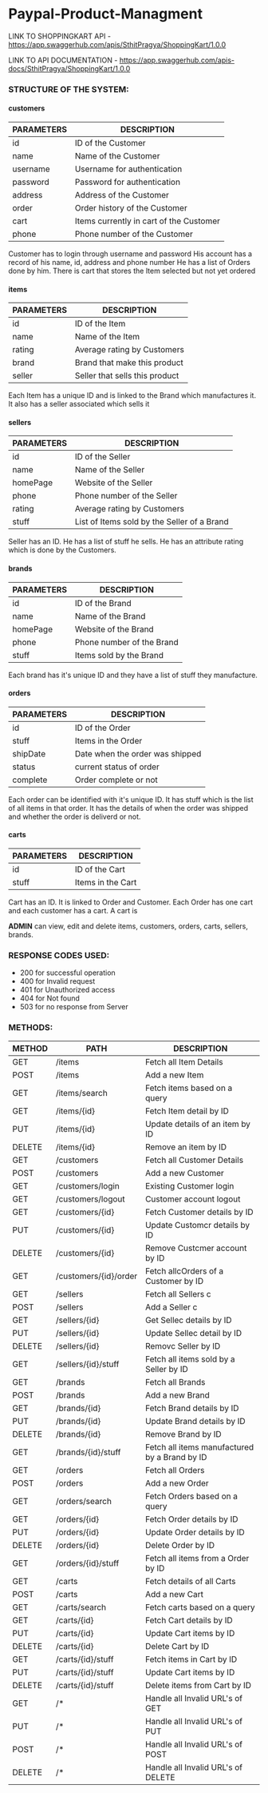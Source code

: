 # Paypal-Product-Managment

LINK TO SHOPPINGKART API - https://app.swaggerhub.com/apis/SthitPragya/ShoppingKart/1.0.0

LINK TO API DOCUMENTATION - https://app.swaggerhub.com/apis-docs/SthitPragya/ShoppingKart/1.0.0

### STRUCTURE OF THE SYSTEM:

#### customers

| PARAMETERS | DESCRIPTION |
| ------------- | ------------- |
| id | ID of the Customer |
| name | Name of the Customer |
| username | Username for authentication |
| password | Password for authentication |
| address | Address of the Customer |
| order | Order history of the Customer |
| cart | Items currently in cart of the Customer |
| phone | Phone number of the Customer |


Customer has to login through username and password
His account has a record of his name, id, address and phone number
He has a list of Orders done by him.
There is cart that stores the Item selected but not yet ordered


#### items

| PARAMETERS | DESCRIPTION |
| ------------- | ------------- |
| id | ID of the Item |
| name | Name of the Item |
| rating | Average rating by Customers |
| brand | Brand that make this product |
| seller | Seller that sells this product |


Each Item has a unique ID and is linked to the Brand which manufactures it.
It also has a seller associated which sells it


#### sellers

| PARAMETERS | DESCRIPTION |
| ------------- | ------------- |
| id | ID of the Seller |
| name | Name of the Seller |
| homePage | Website of the Seller |
| phone | Phone number of the Seller |
| rating | Average rating by Customers |
| stuff | List of Items sold by the Seller of a Brand |


Seller has an ID. He has a list of stuff he sells. He has an attribute rating which is done by the Customers.


#### brands

| PARAMETERS | DESCRIPTION |
| ------------- | ------------- |
| id | ID of the Brand |
| name | Name of the Brand |
| homePage | Website of the Brand |
| phone | Phone number of the Brand |
| stuff | Items sold by the Brand |


Each brand has it's unique ID and they have a list of stuff they manufacture.


#### orders

| PARAMETERS | DESCRIPTION |
| ------------- | ------------- |
| id | ID of the Order |
| stuff | Items in the Order |
| shipDate | Date when the order was shipped |
| status | current status of order |
| complete | Order complete or not |


Each order can be identified with it's unique ID. It has stuff which is the list of all items in that order. It has the details of when the order was shipped and whether the order is deliverd or not.


#### carts

| PARAMETERS | DESCRIPTION |
| ------------- | ------------- |
| id | ID of the Cart |
| stuff | Items in the Cart |


Cart has an ID. It is linked to Order and Customer. Each Order has one cart and each customer has a cart. A cart is


**ADMIN** can view, edit and delete items, customers, orders, carts, sellers, brands. 

### RESPONSE CODES USED:

- 200 for successful operation
- 400 for Invalid request
- 401 for Unauthorized access
- 404 for Not found
- 503 for no response from Server


### METHODS:

| METHOD  | PATH | DESCRIPTION |
| ------------- | ------------- | --------- |
| GET  | /items  | Fetch all Item Details |
| POST  | /items  | Add a new Item |
| GET  | /items/search  | Fetch items based on a query |
| GET  | /items/{id}  | Fetch Item detail by ID |
| PUT  | /items/{id}  | Update details of an item by ID |
| DELETE  | /items/{id}  | Remove an item by ID |
| GET  | /customers  | Fetch all Customer Details |
| POST  | /customers  | Add a new Customer |
| GET  | /customers/login  | Existing Customer login |
| GET  | /customers/logout  | Customer account logout |
| GET  | /customers/{id}  | Fetch Customer details by ID |
| PUT  | /customers/{id}  | Update Customcr details by ID |
| DELETE  | /customers/{id}  | Remove Custcmer account by ID |
| GET | /customers/{id}/order | Fetch allcOrders of a Customer by ID |
| GET  | /sellers  | Fetch all Sellers c
| POST  | /sellers  | Add a Seller c
| GET  | /sellers/{id}  | Get Sellec details by ID |
| PUT  | /sellers/{id}  | Update Sellec detail by ID |
| DELETE  | /sellers/{id}  | Removc Seller by ID |
| GET | /sellers/{id}/stuff | Fetch all items sold by a Seller by ID |
| GET  | /brands  | Fetch all Brands |
| POST  | /brands  | Add a new Brand |
| GET  | /brands/{id}  | Fetch Brand details by ID |
| PUT  | /brands/{id}  | Update Brand details by ID |
| DELETE  | /brands/{id}  | Remove Brand by ID |
| GET | /brands/{id}/stuff | Fetch all items manufactured by a Brand by ID |
| GET  | /orders  | Fetch all Orders |
| POST  | /orders  | Add a new Order |
| GET  | /orders/search  | Fetch Orders based on a query |
| GET  | /orders/{id}  | Fetch Order details by ID |
| PUT  | /orders/{id}  | Update Order details by ID |
| DELETE  | /orders/{id}  | Delete Order by ID |
| GET | /orders/{id}/stuff | Fetch all items from a Order by ID |
| GET | /carts | Fetch details of all Carts |
| POST | /carts | Add a new Cart |
| GET | /carts/search | Fetch carts based on a query |
| GET | /carts/{id} | Fetch Cart details by ID |
| PUT | /carts/{id} | Update Cart items by ID |
| DELETE | /carts/{id} | Delete Cart by ID |
| GET | /carts/{id}/stuff | Fetch items in Cart by ID |
| PUT | /carts/{id}/stuff | Update Cart items by ID |
| DELETE | /carts/{id}/stuff | Delete items from Cart by ID |
| GET | /* | Handle all Invalid URL's of GET|
| PUT | /* | Handle all Invalid URL's of PUT |
| POST | /* | Handle all Invalid URL's of POST |
| DELETE | /* | Handle all Invalid URL's of DELETE |
